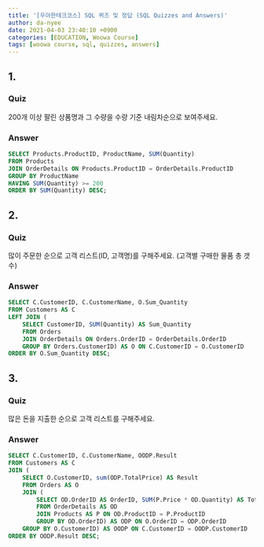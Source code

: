 ```yaml
---
title: '[우아한테크코스] SQL 퀴즈 및 정답 (SQL Quizzes and Answers)'
author: da-nyee
date: 2021-04-03 23:40:10 +0900
categories: [EDUCATION, Woowa Course]
tags: [woowa course, sql, quizzes, answers]
---
```


## 1.
### Quiz
200개 이상 팔린 상품명과 그 수량을 수량 기준 내림차순으로 보여주세요.

### Answer
```sql
SELECT Products.ProductID, ProductName, SUM(Quantity)
FROM Products
JOIN OrderDetails ON Products.ProductID = OrderDetails.ProductID
GROUP BY ProductName
HAVING SUM(Quantity) >= 200
ORDER BY SUM(Quantity) DESC;
```

## 2.
### Quiz
많이 주문한 순으로 고객 리스트(ID, 고객명)를 구해주세요. (고객별 구매한 물품 총 갯수)

### Answer
```sql
SELECT C.CustomerID, C.CustomerName, O.Sum_Quantity
FROM Customers AS C
LEFT JOIN (
	SELECT CustomerID, SUM(Quantity) AS Sum_Quantity
	FROM Orders
	JOIN OrderDetails ON Orders.OrderID = OrderDetails.OrderID
	GROUP BY Orders.CustomerID) AS O ON C.CustomerID = O.CustomerID
ORDER BY O.Sum_Quantity DESC;
```

## 3.
### Quiz
많은 돈을 지출한 순으로 고객 리스트를 구해주세요.

### Answer
```sql
SELECT C.CustomerID, C.CustomerName, OODP.Result
FROM Customers AS C
JOIN (
	SELECT O.CustomerID, sum(ODP.TotalPrice) AS Result
	FROM Orders AS O
	JOIN (
		SELECT OD.OrderID AS OrderID, SUM(P.Price * OD.Quantity) AS TotalPrice
		FROM OrderDetails AS OD
		JOIN Products AS P ON OD.ProductID = P.ProductID
		GROUP BY OD.OrderID) AS ODP ON O.OrderID = ODP.OrderID
	GROUP BY O.CustomerID) AS OODP ON C.CustomerID = OODP.CustomerID
ORDER BY OODP.Result DESC;
```